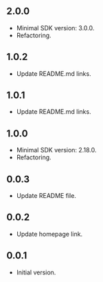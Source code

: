 ## 2.0.0

- Minimal SDK version: 3.0.0.
- Refactoring.

## 1.0.2

- Update README.md links.

## 1.0.1

- Update README.md links.

## 1.0.0

- Minimal SDK version: 2.18.0.
- Refactoring.

## 0.0.3

- Update README file.

## 0.0.2

- Update homepage link.

## 0.0.1

- Initial version.
